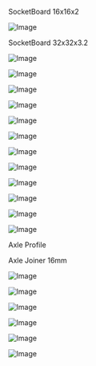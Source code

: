 SocketBoard 16x16x2

![Image](lego.md.0.png)

SocketBoard 32x32x3.2

![Image](lego.md.1.png)

![Image](lego.md.2.png)

![Image](lego.md.3.png)

![Image](lego.md.4.png)

![Image](lego.md.5.png)

![Image](lego.md.6.png)

![Image](lego.md.7.png)

![Image](lego.md.8.png)

![Image](lego.md.9.png)

![Image](lego.md.10.png)

![Image](lego.md.11.png)

![Image](lego.md.12.png)

Axle Profile

Axle Joiner 16mm

![Image](lego.md.13.png)

![Image](lego.md.14.png)

![Image](lego.md.15.png)

![Image](lego.md.16.png)

![Image](lego.md.17.png)

![Image](lego.md.18.png)